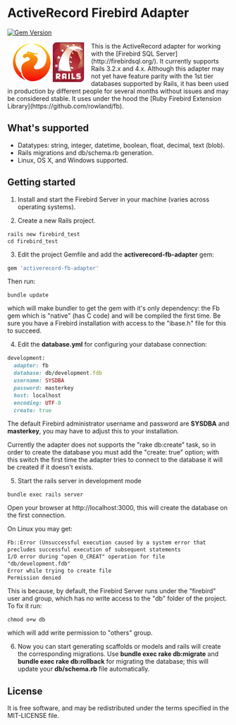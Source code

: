 # ActiveRecord Firebird Adapter
[![Gem Version](https://badge.fury.io/rb/activerecord-fb-adapter.svg)](http://badge.fury.io/rb/activerecord-fb-adapter)

<img src="/project_logo.png" align="left" hspace="10">
This is the ActiveRecord adapter for working with the [Firebird SQL Server](http://firebirdsql.org/). It currently supports Rails 3.2.x and 4.x. Although this adapter may not yet have feature parity with the 1st tier databases supported by Rails, it has been used in production by different people for several months without issues and may be considered stable. It uses under the hood the [Ruby Firebird Extension Library](https://github.com/rowland/fb).

## What's supported

- Datatypes: string, integer, datetime, boolean, float, decimal, text (blob).
- Rails migrations and db/schema.rb generation.
- Linux, OS X, and Windows supported.

## Getting started

1) Install and start the Firebird Server in your machine (varies across operating systems).

2) Create a new Rails project.

```
rails new firebird_test
cd firebird_test
```

3) Edit the project Gemfile and add the **activerecord-fb-adapter** gem:

```ruby
gem 'activerecord-fb-adapter'
```

Then run:

```
bundle update
```

which will make bundler to get the gem with it's only dependency: the Fb gem which is "native" (has C code) and will be compiled the first time. Be sure you have a Firebird installation with access to the "ibase.h" file for this to succeed.

4) Edit the **database.yml** for configuring your database connection:

```ruby
development:
  adapter: fb
  database: db/development.fdb
  username: SYSDBA
  password: masterkey
  host: localhost
  encoding: UTF-8
  create: true
```

The default Firebird administrator username and password are **SYSDBA** and **masterkey**, you may have to adjust this to your installation.

Currently the adapter does not supports the "rake db:create" task, so in order to create the database you must add the "create: true" option; with this switch the first time the adapter tries to connect to the database it will be created if it doesn't exists.

5) Start the rails server in development mode

```
bundle exec rails server
```

Open your browser at http://localhost:3000, this will create the database on the first connection.

On Linux you may get:

```
Fb::Error (Unsuccessful execution caused by a system error that precludes successful execution of subsequent statements
I/O error during "open O_CREAT" operation for file "db/development.fdb"
Error while trying to create file
Permission denied
```

This is because, by default, the Firebird Server runs under the "firebird" user and group, which has no write access to the "db" folder of the project. To fix it run:

```
chmod o+w db
```
which will add write permission to "others" group.

6) Now you can start generating scaffolds or models and rails will create the corresponding migrations. Use **bundle exec rake db:migrate** and **bundle exec rake db:rollback** for migrating the database; this will update your **db/schema.rb** file automatically.

## License
It is free software, and may be redistributed under the terms specified in the MIT-LICENSE file.
